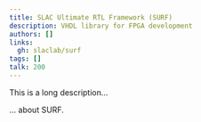 ```yaml
---
title: SLAC Ultimate RTL Framework (SURF)
description: VHDL library for FPGA development
authors: []
links:
  gh: slaclab/surf
tags: []
talk: 200
---
```


This is a long description...
<!--more-->
... about SURF.
